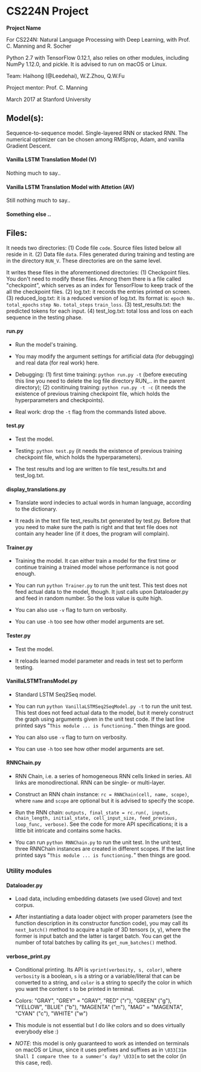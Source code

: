 # CS224N Project

**Project Name**

For CS224N: Natural Language Processing with Deep Learning, with Prof. C. Manning and R. Socher

Python 2.7 with TensorFlow 0.12.1, also relies on other modules, including NumPy 1.12.0, and pickle. It is advised to run on macOS or Linux.

Team: Haihong (@Leedehai), W.Z.Zhou, Q.W.Fu

Project mentor: Prof. C. Manning

March 2017 at Stanford University

## Model(s):
Sequence-to-sequence model.
Single-layered RNN or stacked RNN.
The numerical optimizer can be chosen among RMSprop, Adam, and vanilla Gradient Descent.
#### Vanilla LSTM Translation Model (V)
Nothing much to say..

#### Vanilla LSTM Translation Model with Attetion (AV)
Still nothing much to say..

#### Something else .. 
 
## Files:
It needs two directories: (1) Code file `code`. Source files listed below all reside in it. (2) Data file `data`. Files generated during training and testing are in the directory `RUN_V`. These directories are on the same level.

It writes these files in the aforementioned directories: (1) Checkpoint files. You don't need to modify these files. Among them there is a file called "checkpoint", which serves as an index for TensorFlow to keep track of the all the checkpoint files. (2) log.txt: it records the entries printed on screen. (3) reduced_log.txt: it is a reduced version of log.txt. Its format is: `epoch No.` `total_epochs` `step No.` `total_steps` `train_loss`. (3) test_results.txt: the predicted tokens for each input. (4) test_log.txt: total loss and loss on each sequence in the testing phase.

#### run.py
- Run the model's training.

- You may modify the argument settings for artificial data (for debugging) and real data (for real work) here.

- Debugging: (1) first time training: `python run.py -t` (before executing this line you need to delete the log file directory RUN_.. in the parent directory); (2) conitinuing training:  `python run.py -t -c` (it needs the existence of previous training checkpoint file, which holds the hyperparameters and checkpoints).

- Real work: drop the `-t` flag from the commands listed above.

#### test.py
- Test the model.

- Testing: `python test.py` (it needs the existence of previous training checkpoint file, which holds the hyperparameters).

- The test results and log are written to file test_results.txt and test_log.txt.

#### display_translations.py
- Translate word indecies to actual words in human language, according to the dictionary.

- It reads in the text file test_results.txt generated by test.py. Before that you need to make sure the path is right and that text file does not contain any header line (if it does, the program will complain).

#### Trainer.py
- Training the model. It can either train a model for the first time or continue training a trained model whose performance is not good enough.

- You can run `python Trainer.py` to run the unit test. This test does not feed actual data to the model, though. It just calls upon Dataloader.py and feed in random number. So the loss value is quite high.

- You can also use `-v` flag to turn on verbosity.
   
- You can use `-h` too see how other model arguments are set.

#### Tester.py
- Test the model.

- It reloads learned model parameter and reads in test set to perform testing.


#### VanillaLSTMTransModel.py
- Standard LSTM Seq2Seq model.

- You can run `python VanillaLSTMSeq2SeqModel.py -t` to run the unit test. This test does not feed actual data to the model, but it merely construct the graph using arguments given in the unit test code. If the last line printed says "`This module ... is functioning.`" then things are good.

- You can also use `-v` flag to turn on verbosity.
   
- You can use `-h` too see how other model arguments are set.

#### RNNChain.py
- RNN Chain, i.e. a series of homogeneous RNN cells linked in series. All links are monodirectional. RNN can be single- or multi-layer.
    
- Construct an RNN chain instance: `rc = RNNChain(cell, name, scope)`, where `name` and `scope` are optional but it is advised to specify the scope.

- Run the RNN chain: `outputs, final_state = rc.run(, inputs, chain_length, initial_state, cell_input_size, feed_previous, loop_func, verbose)`. See the code for more API specifications; it is a little bit intricate and contains some hacks.

- You can run `python RNNChain.py` to run the unit test. In the unit test, three RNNChain instances are created in different scopes. If the last line printed says "`This module ... is functioning.`" then things are good.

### Utility modules
#### Dataloader.py
- Load data, including embedding datasets (we used Glove) and text corpus.

- After instantiating a data loader object with proper parameters (see the function description in its constructor function code), you may call its `next_batch()` method to acquire a tuple of 3D tensors (x, y), where the former is input batch and the latter is target batch. You can get the number of total batches by calling its `get_num_batches()` method.

#### verbose_print.py
- Conditional printing. Its API is `vprint(verbosity, s, color)`, where  `verbosity` is a boolean, `s` is a string or a variable/literal that can be converted to a string, and `color` is a string to specify the color in which you want the content `s` to be printed in terminal.

- Colors: "GRAY", "GREY" = "GRAY", "RED" ("r"), "GREEN" ("g"), "YELLOW", "BLUE" ("b"), "MAGENTA" ("m"), "MAG" = "MAGENTA", "CYAN" ("c"), "WHITE" ("w")

- This module is not essential but I do like colors and so does virtually everybody else :)

- *NOTE*: this model is only guaranteed to work as intended on terminals on macOS or Linux, since it uses prefixes and suffixes as in `\033[31m Shall I compare thee to a summer’s day? \033[m` to set the color (in this case, red).
